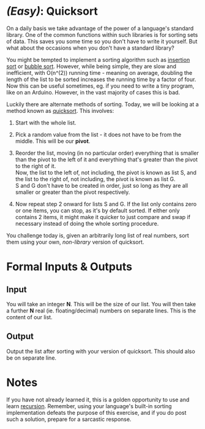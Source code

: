 # [](#EasyIcon) *(Easy)*: Quicksort

On a daily basis we take advantage of the power of a language's standard library. One of the common functions within such libraries is for sorting sets of data. This saves you some time so you don't have to write it yourself. But what about the occasions when you don't have a standard library?

You might be tempted to implement a sorting algorithm such as [insertion sort](http://en.wikipedia.org/wiki/Insertion_sort) or [bubble sort](http://en.wikipedia.org/wiki/Bubble_sort). However, while being simple, they are slow and inefficient, with O(n^(2)) running time - meaning on average, doubling the length of the list to be sorted increases the running time by a factor of four. Now this can be useful sometimes, eg. if you need to write a tiny program, like on an Arduino. However, in the vast majority of cases this is bad.

Luckily there are alternate methods of sorting. Today, we will be looking at a method known as [quicksort](http://en.wikipedia.org/wiki/Quicksort). This involves:

1. Start with the whole list.

2. Pick a random value from the list - it does not have to be from the middle. This will be our **pivot**.

3. Reorder the list, moving (in no particular order) everything that is smaller than the pivot to the left of it and everything that's greater than the pivot to the right of it.  
Now, the list to the left of, not including, the pivot is known as list S, and the list to the right of, not including, the pivot is known as list G.  
S and G don't have to be created in order, just so long as they are all smaller or greater than the pivot respectively.
4. Now repeat step 2 onward for lists S and G. If the list only contains zero or one items, you can stop, as it's by default sorted. If either only contains 2 items, it might make it quicker to just compare and swap if necessary instead of doing the whole sorting procedure.

You challenge today is, given an arbitrarily long list of real numbers, sort them using your own, *non-library* version of quicksort.

# Formal Inputs & Outputs

## Input

You will take an integer **N**. This will be the size of our list. You will then take a further **N** real (ie. floating/decimal) numbers on separate lines. This is the content of our list.

## Output

Output the list after sorting with your version of quicksort. This should also be on separate line.

# Notes

If you have not already learned it, this is a golden opportunity to use and learn [recursion](http://en.wikipedia.org/wiki/Recursion_%28computer_science%29). Remember, using your language's built-in sorting implementation defeats the purpose of this exercise, and if you do post such a solution, prepare for a sarcastic response.